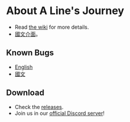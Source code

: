# About A Line's Journey
- Read [the wiki](https://github.com/ZutekDL/A-Lines-Journey/wiki) for more details.
- [國文介面](https://github.com/ZutekDL/A-Lines-Journey/blob/main/Chinese%20國文.md)。

## Known Bugs
- [English](https://github.com/ZutekDL/A-Lines-Journey/tree/main/Known%20Bugs)
- [國文](https://github.com/ZutekDL/A-Lines-Journey/tree/main/已知錯誤)

## Download
- Check the [releases](https://github.com/ZutekDL/A-Lines-Journey/releases).
- Join us in our [official Discord server](http://discord.gg/2c6Hjcm)!
